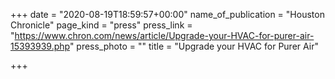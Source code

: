 +++
date = "2020-08-19T18:59:57+00:00"
name_of_publication = "Houston Chronicle"
page_kind = "press"
press_link = "https://www.chron.com/news/article/Upgrade-your-HVAC-for-purer-air-15393939.php"
press_photo = ""
title = "Upgrade your HVAC for Purer Air"

+++
